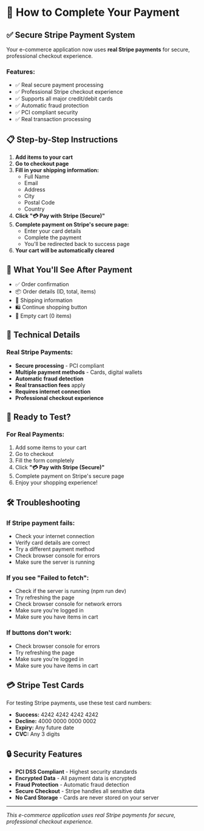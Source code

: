 # 🛒 How to Complete Your Payment

## ✅ **Secure Stripe Payment System**

Your e-commerce application now uses **real Stripe payments** for secure, professional checkout experience.

### **Features:**

- ✅ Real secure payment processing
- ✅ Professional Stripe checkout experience
- ✅ Supports all major credit/debit cards
- ✅ Automatic fraud protection
- ✅ PCI compliant security
- ✅ Real transaction processing

## 📋 **Step-by-Step Instructions**

1. **Add items to your cart**
2. **Go to checkout page**
3. **Fill in your shipping information:**
   - Full Name
   - Email
   - Address
   - City
   - Postal Code
   - Country
4. **Click "💳 Pay with Stripe (Secure)"**
5. **Complete payment on Stripe's secure page:**
   - Enter your card details
   - Complete the payment
   - You'll be redirected back to success page
6. **Your cart will be automatically cleared**

## 🎯 **What You'll See After Payment**

- ✅ Order confirmation
- 📦 Order details (ID, total, items)
- 📍 Shipping information
- 🛍️ Continue shopping button
- 🛒 Empty cart (0 items)

## 🔧 **Technical Details**

### **Real Stripe Payments:**

- **Secure processing** - PCI compliant
- **Multiple payment methods** - Cards, digital wallets
- **Automatic fraud detection**
- **Real transaction fees** apply
- **Requires internet connection**
- **Professional checkout experience**

## 🚀 **Ready to Test?**

### **For Real Payments:**

1. Add some items to your cart
2. Go to checkout
3. Fill the form completely
4. Click **"💳 Pay with Stripe (Secure)"**
5. Complete payment on Stripe's secure page
6. Enjoy your shopping experience!

## 🛠️ **Troubleshooting**

### **If Stripe payment fails:**

- Check your internet connection
- Verify card details are correct
- Try a different payment method
- Check browser console for errors
- Make sure the server is running

### **If you see "Failed to fetch":**

- Check if the server is running (npm run dev)
- Try refreshing the page
- Check browser console for network errors
- Make sure you're logged in
- Make sure you have items in cart

### **If buttons don't work:**

- Check browser console for errors
- Try refreshing the page
- Make sure you're logged in
- Make sure you have items in cart

## 💳 **Stripe Test Cards**

For testing Stripe payments, use these test card numbers:

- **Success:** 4242 4242 4242 4242
- **Decline:** 4000 0000 0000 0002
- **Expiry:** Any future date
- **CVC:** Any 3 digits

## 🔒 **Security Features**

- **PCI DSS Compliant** - Highest security standards
- **Encrypted Data** - All payment data is encrypted
- **Fraud Protection** - Automatic fraud detection
- **Secure Checkout** - Stripe handles all sensitive data
- **No Card Storage** - Cards are never stored on your server

---

_This e-commerce application uses real Stripe payments for secure, professional checkout experience._
